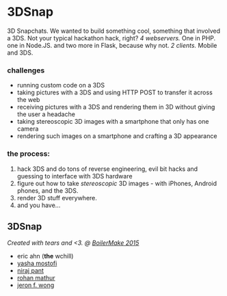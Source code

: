 # 3DSnap
3D Snapchats. We wanted to build something cool, something that involved a 3DS. Not your typical hackathon hack, right? 
*4 webservers.* One in PHP. one in Node.JS. and two more in Flask, because why not. 
*2 clients.* Mobile and 3DS.

### challenges
 - running custom code on a 3DS
 - taking pictures with a 3DS and using HTTP POST to transfer it across the web
 - receiving pictures with a 3DS and rendering them in 3D without giving the user a headache
 - taking stereoscopic 3D images with a smartphone that only has one camera
 - rendering such images on a smartphone and crafting a 3D appearance

### the process:
1. hack 3DS and do tons of reverse engineering, evil bit hacks and guessing to interface with 3DS hardware
2. figure out how to take _stereoscopic_ 3D images - with iPhones, Android phones, and the 3DS.
3. render 3D stuff everywhere.
4. and you have...

## 3DSnap

_Created with tears and <3. @ [BoilerMake 2015](https://boilermake.org/)_
- eric ahn (**the** wchill)
- [yasha mostofi](https://github.com/redsn0w422/)
- [niraj pant](https://github.com/xasos)
- [rohan mathur](https://github.com/mathur)
- [jeron f. wong](https://github.com/ThisIsJeron) 
